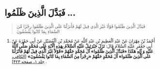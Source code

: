 # فَبَدَّلَ الَّذِينَ ظَلَمُوا ...

> فَبَدَّلَ الَّذِينَ ظَلَمُوا قَوْلًا غَيْرَ الَّذِي قِيلَ لَهُمْ فَأَنزَلْنَا عَلَى الَّذِينَ ظَلَمُوا رِجْزًا
> مِّنَ السَّمَاءِ بِمَا كَانُوا يَفْسُقُونَ

1. أَحْمَدُ بْنُ مِهْرَانَ عَنْ عَبْدِ اَلْعَظِيمِ بْنِ عَبْدِ اَللَّهِ عَنْ مُحَمَّدِ بْنِ اَلْفُضَيْلِ عَنْ أَبِي
   حَمْزَةَ عَنْ أَبِي جَعْفَرٍ عَلَيْهِ اَلسَّلاَمُ قَالَ: **نَزَلَ جَبْرَئِيلُ عَلَيْهِ اَلسَّلاَمُ بِهَذِهِ
   اَلْآيَةِ عَلَى مُحَمَّدٍ صَلَّى اَللَّهُ عَلَيْهِ وَ آلِهِ هَكَذَا «فَبَدَّلَ اَلَّذِينَ ظَلَمُوا» آلَ مُحَمَّدٍ
   حَقَّهُمْ «قَوْلاً غَيْرَ اَلَّذِي قِيلَ لَهُمْ فَأَنْزَلْنٰا عَلَى اَلَّذِينَ ظَلَمُوا» آلَ مُحَمَّدٍ حَقَّهُمْ
   «رِجْزاً مِنَ اَلسَّمٰاءِ بِمٰا كٰانُوا يَفْسُقُونَ»** [[الکافي، جلد ۱، صفحه ۴۲۳][1]] .

[1]: http://noo.rs/I4F3N
